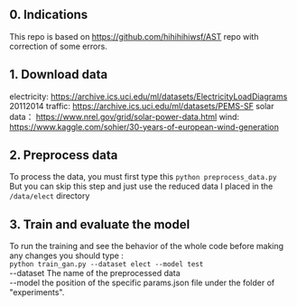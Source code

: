 ## 0. Indications
This repo is based on https://github.com/hihihihiwsf/AST repo with correction of some errors.

## 1. Download data
electricity: https://archive.ics.uci.edu/ml/datasets/ElectricityLoadDiagrams 20112014
traffic: https://archive.ics.uci.edu/ml/datasets/PEMS-SF
solar data： https://www.nrel.gov/grid/solar-power-data.html
wind: https://www.kaggle.com/sohier/30-years-of-european-wind-generation 
## 2. Preprocess data
To process the data, you must first type this 
` python preprocess_data.py `  
But you can skip this step and just use the reduced data I placed in the `/data/elect` directory

## 3. Train and evaluate the model
To run the training and see the behavior of the whole code before making any changes you should type :  
` python train_gan.py --dataset elect --model test `  
--dataset The name of the preprocessed data  
--model the position of the specific params.json file under the folder of "experiments".